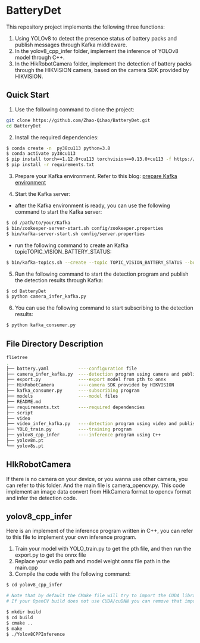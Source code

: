 # BatteryDet
This repository project implements the following three functions:
1. Using YOLOv8 to detect the presence status of battery packs and publish messages through Kafka middleware.
2. In the yolov8_cpp_infer folder, implement the inference of YOLOv8 model through C++.
3. In the HikRobotCamera folder, implement the detection of battery packs through the HIKVISION camera, based on the camera SDK provided by HIKVISION.

## Quick Start
1. Use the following command to clone the project:
```bash
git clone https://github.com/Zhao-Qihao/BatteryDet.git
cd BatteryDet
```
2. Install the required dependencies:
```bash
$ conda create -n  py38cu113 python=3.8
$ conda activate py38cu113
$ pip install torch==1.12.0+cu113 torchvision==0.13.0+cu113 -f https://download.pytorch.org/whl/torch_stable.html
$ pip install -r requirements.txt
```
3. Prepare your Kafka environment.
Refer to this blog: [prepare Kafka environment](https://blog.csdn.net/m0_37903882/article/details/133893424?ops_request_misc=%257B%2522request%255Fid%2522%253A%25222A08B7D9-7C47-4C37-AF10-7A8F23B4B430%2522%252C%2522scm%2522%253A%252220140713.130102334.pc%255Fall.%2522%257D&request_id=2A08B7D9-7C47-4C37-AF10-7A8F23B4B430&biz_id=0&utm_medium=distribute.pc_search_result.none-task-blog-2~all~first_rank_ecpm_v1~rank_v31_ecpm-9-133893424-null-null.142^v100^pc_search_result_base2&utm_term=Ubuntu%E4%B8%8Bkafka%E7%8E%AF%E5%A2%83&spm=1018.2226.3001.4187)

4. Start the Kafka server:
* after the Kafka environment is ready, you can use the following command to start the Kafka server:
```bash
$ cd /path/to/your/Kafka
$ bin/zookeeper-server-start.sh config/zookeeper.properties
$ bin/kafka-server-start.sh config/server.properties
```
* run the following command to create an Kafka topicTOPIC_VISION_BATTERY_STATUS:
```bash
$ bin/kafka-topics.sh --create --topic TOPIC_VISION_BATTERY_STATUS --bootstrap-server localhost:9092 --replication-factor 1 --partitions 1
```
5. Run the following command to start the detection program and publish the detection results through Kafka:
```bash
$ cd BatteryDet
$ python camera_infer_kafka.py
```
6. You can use the following command to start subscribing to the detection results:
```bash
$ python kafka_consumer.py
```

## File Directory Description
```bash
flietree
.
├── battery.yaml           ----configuration file
├── camera_infer_kafka.py  ----detection program using camera and publish results through Kafka
├── export.py              ----export model from pth to onnx
├── HikRobotCamera         ----camera SDK provided by HIKVISION
├── kafka_consumer.py      ----subscribing program
├── models                 ----model files
├── README.md
├── requirements.txt       ----required dependencies
├── script                 
├── video
├── video_infer_kafka.py   ----detection program using video and publish results through Kafka
├── YOLO_train.py          ----training program
├── yolov8_cpp_infer       ----inference program using C++
├── yolov8n.pt
└── yolov8s.pt
```

## HIkRobotCamera
If there is no camera on your device, or you wanna use other camera, you can refer to this folder. And the main file is camera_opencv.py. This code implement an image data convert from HikCamera format to opencv format and infer the detection code. 


## yolov8_cpp_infer
Here is an implement of the inference program written in C++, you can refer to this file to implement your own inference program.
1. Train your model with YOLO_train.py to get the pth file, and then run the export.py to get the onnx file
2. Replace your vedio path and model weight onnx file path in the main.cpp
3. Compile the code with the following command:
```bash
$ cd yolov8_cpp_infer

# Note that by default the CMake file will try to import the CUDA library to be used with the OpenCVs dnn (cuDNN) GPU Inference.
# If your OpenCV build does not use CUDA/cuDNN you can remove that import call and run the example on CPU.

$ mkdir build
$ cd build
$ cmake ..
$ make
$ ./Yolov8CPPInference
```
